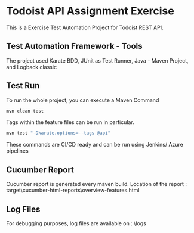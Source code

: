 # Todoist API Assignment Exercise
This is a Exercise Test Automation Project for Todoist REST API.

## Test Automation Framework - Tools
The project used Karate BDD, JUnit as Test Runner, Java -  Maven Project, and Logback classic

## Test Run 
To run the whole project, you can execute a Maven Command
```bash
mvn clean test
```
Tags within the feature files can be run in particular.
```bash
mvn test "-Dkarate.options=--tags @api"
```
These commands are CI/CD ready and can be run using Jenkins/ Azure pipelines

## Cucumber Report
Cucumber report is generated every maven build. 
Location of the report : target\cucumber-html-reports\overview-features.html

## Log Files
For debugging purposes, log files are available on : \logs
